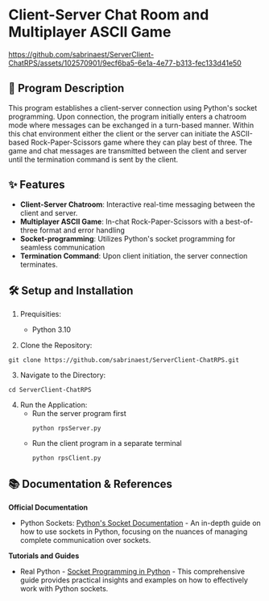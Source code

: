 # Client-Server Chat Room and Multiplayer ASCII Game

https://github.com/sabrinaest/ServerClient-ChatRPS/assets/102570901/9ecf6ba5-6e1a-4e77-b313-fec133d41e50

## 📝 Program Description

This program establishes a client-server connection using Python's socket programming. Upon connection, the program initially enters a chatroom mode where messages can be exchanged in a turn-based manner. Within this chat environment either the client or the server can initiate the ASCII-based Rock-Paper-Scissors game where they can play best of three. The game and chat messages are transmitted between the client and server until the termination command is sent by the client. 

## ✨ Features

* **Client-Server Chatroom**: Interactive real-time messaging between the client and server.
* **Multiplayer ASCII Game**: In-chat Rock-Paper-Scissors with a best-of-three format and error handling
* **Socket-programming**: Utilizes Python's socket programming for seamless communication
* **Termination Command**: Upon client initiation, the server connection terminates.

## 🛠️ Setup and Installation

1. Prequisities:
   * Python 3.10
    
2. Clone the Repository:
   
```
git clone https://github.com/sabrinaest/ServerClient-ChatRPS.git
```

3. Navigate to the Directory:

```
cd ServerClient-ChatRPS
```

4. Run the Application:
   * Run the server program first
     ```
     python rpsServer.py
     ```
   * Run the client program in a separate terminal
     ```
     python rpsClient.py

## 📚 Documentation & References

**Official Documentation**
* Python Sockets: [Python's Socket Documentation](https://docs.python.org/3.4/howto/sockets.html) - An in-depth guide on how to use sockets in Python, focusing on the nuances of managing complete communication over sockets.

**Tutorials and Guides**
* Real Python - [Socket Programming in Python](https://realpython.com/python-sockets/) - This comprehensive guide provides practical insights and examples on how to effectively work with Python sockets.

